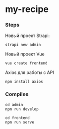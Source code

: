 # my-recipe

### Steps

Новый проект Strapi:
```
strapi new admin
```

Новый проект Vue
```
vue create frontend
```

Axios для работы с API
```
npm install axios
```

### Compiles

```
cd admin
npm run develop

cd frontend
npm run serve
```